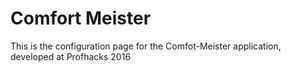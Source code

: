 # Comfort Meister

This is the configuration page for the Comfot-Meister application, developed at Profhacks 2016
